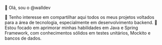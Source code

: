 
👋 Olá, sou o @walldev

👀 Tenho interesse em compartilhar aqui todos os meus projetos voltados para a área de tecnologia, especialmente em desenvolvimento backend.
🚀 Estou focado em aprimorar minhas habilidades em Java e Spring Framework, com conhecimentos sólidos em testes unitários, Mockito e bancos de dados.
